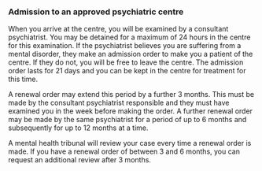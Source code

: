 ###  Admission to an approved psychiatric centre

When you arrive at the centre, you will be examined by a consultant
psychiatrist. You may be detained for a maximum of 24 hours in the centre for
this examination. If the psychiatrist believes you are suffering from a mental
disorder, they make an admission order to make you a patient of the centre. If
they do not, you will be free to leave the centre. The admission order lasts
for 21 days and you can be kept in the centre for treatment for this time.

A renewal order may extend this period by a further 3 months. This must be
made by the consultant psychiatrist responsible and they must have examined
you in the week before making the order. A further renewal order may be made
by the same psychiatrist for a period of up to 6 months and subsequently for
up to 12 months at a time.

A mental health tribunal will review your case every time a renewal order is
made. If you have a renewal order of between 3 and 6 months, you can request
an additional review after 3 months.
